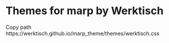 # Themes for marp by Werktisch
<clipboard-copy for="blob-path" class="btn btn-sm BtnGroup-item">
  Copy path
</clipboard-copy>
<div id="blob-path">https://werktisch.github.io/marp_theme/themes/werktisch.css</div>
<script type="text/javascript">
  import githubClipboardCopyElement from "https://cdn.skypack.dev/@github/clipboard-copy-element";
</script>